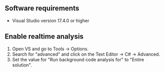 ## Software requirements
- Visual Studio version 17.4.0 or higher

## Enable realtime analysis
1. Open VS and go to Tools -> Options.
2. Search for "advanced" and click on the Text Editor -> C# -> Advanced.
3. Set the value for "Run background code analysis for" to "Entire solution".